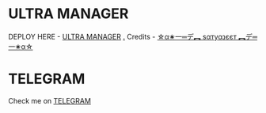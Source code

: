 # ULTRA MANAGER

DEPLOY HERE - [ULTRA MANAGER](https://github.com/Techno212/GRANDROBOT)
[.](https://heroku.com/deploy)
Credits - [☆α✬一═デ︻ ѕαтуαנєєт ︻デ═一✬α☆](https://t.me/Alpha_402)

# TELEGRAM
Check me on [TELEGRAM](https://t.me/ultramanagerbot)
